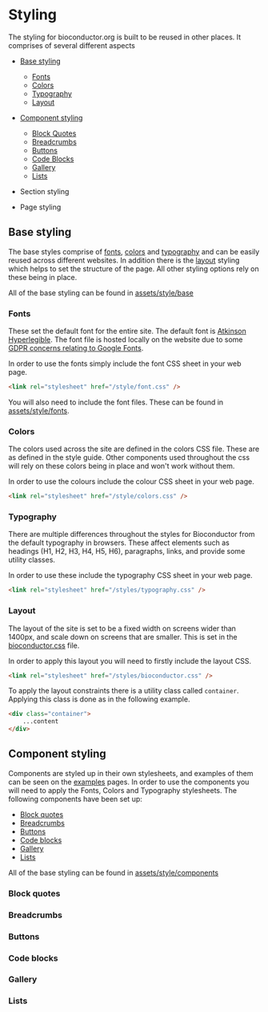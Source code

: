 # Styling

The styling for bioconductor.org is built to be reused in other places. It comprises of several different aspects

* [Base styling](#base-styling)
  * [Fonts](#fonts)
  * [Colors](#colors)
  * [Typography](#typography)
  * [Layout](#layout)

* [Component styling](#component-styling)
  * [Block Quotes](#block-quotes)
  * [Breadcrumbs](#breadcrumbs)
  * [Buttons](#buttons)
  * [Code Blocks](#code-blocks)
  * [Gallery](#gallery)
  * [Lists](#lists)

* Section styling
* Page styling

## Base styling

The base styles comprise of [fonts](#fonts), [colors](colors) and [typography](typography) and can be easily reused across different websites. In addition there is the [layout](layout) styling which helps to set the structure of the page. All other styling options rely on these being in place.

All of the base styling can be found in [assets/style/base](/assets/style/base)

### Fonts

These set the default font for the entire site. The default font is [Atkinson Hyperlegible](https://fonts.google.com/specimen/Atkinson+Hyperlegible). The font file is hosted locally on the website due to some [GDPR concerns relating to Google Fonts](https://www.cookieyes.com/documentation/features/google-fonts-and-gdpr/#How_do_Goo_0).

In order to use the fonts simply include the font CSS sheet in your web page.

```html
<link rel="stylesheet" href="/style/font.css" />
```

You will also need to include the font files. These can be found in [assets/style/fonts](/assets/style/fonts). 


### Colors

The colors used across the site are defined in the colors CSS file. These are as defined in the style guide. Other components used throughout the css will rely on these colors being in place and won't work without them.

In order to use the colours include the colour CSS sheet in your web page.

```html
<link rel="stylesheet" href="/style/colors.css" />
```


### Typography

There are multiple differences throughout the styles for Bioconductor from the default typography in browsers. These affect elements such as headings (H1, H2, H3, H4, H5, H6), paragraphs, links, and provide some utility classes.

In order to use these include the typography CSS sheet in your web page.

```html
<link rel="stylesheet" href="/styles/typography.css" />
```

### Layout

The layout of the site is set to be a fixed width on screens wider than 1400px, and scale down on screens that are smaller. This is set in the [bioconductor.css](/assets/style/bioconductor.css) file.

In order to apply this layout you will need to firstly include the layout CSS.

```html
<link rel="stylesheet" href="/styles/bioconductor.css" />
```

To apply the layout constraints there is a utility class called `container`. Applying this class is done as in the following example.

```html
<div class="container">
    ...content
</div>
```

## Component styling

Components are styled up in their own stylesheets, and examples of them can be seen on the [examples](/content/examples) pages. In order to use the components you will need to apply the Fonts, Colors and Typography stylesheets. The following components have been set up:

* [Block quotes](#block-quotes)
* [Breadcrumbs](#breadcrumbs)
* [Buttons](#buttons)
* [Code blocks](#code-blocks)
* [Gallery](#gallery)
* [Lists](#lists)

All of the base styling can be found in [assets/style/components](/assets/style/components)

### Block quotes

### Breadcrumbs

### Buttons

### Code blocks

### Gallery

### Lists



